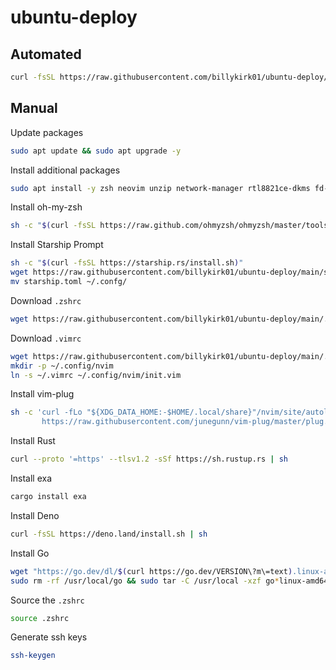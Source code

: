 # ubuntu-deploy

## Automated

```sh
curl -fsSL https://raw.githubusercontent.com/billykirk01/ubuntu-deploy/main/deploy.sh | sh
```

## Manual

Update packages
```sh
sudo apt update && sudo apt upgrade -y
```

Install additional packages
```sh
sudo apt install -y zsh neovim unzip network-manager rtl8821ce-dkms fd-find
```

Install oh-my-zsh
```sh
sh -c "$(curl -fsSL https://raw.github.com/ohmyzsh/ohmyzsh/master/tools/install.sh)"
```

Install Starship Prompt

```sh
sh -c "$(curl -fsSL https://starship.rs/install.sh)"
wget https://raw.githubusercontent.com/billykirk01/ubuntu-deploy/main/starship.toml
mv starship.toml ~/.confg/
```

Download `.zshrc`
```sh
wget https://raw.githubusercontent.com/billykirk01/ubuntu-deploy/main/.zshrc
```

Download `.vimrc`
```sh
wget https://raw.githubusercontent.com/billykirk01/ubuntu-deploy/main/.vimrc
mkdir -p ~/.config/nvim
ln -s ~/.vimrc ~/.config/nvim/init.vim
```

Install vim-plug
```sh
sh -c 'curl -fLo "${XDG_DATA_HOME:-$HOME/.local/share}"/nvim/site/autoload/plug.vim --create-dirs \
       https://raw.githubusercontent.com/junegunn/vim-plug/master/plug.vim'
```

Install Rust
```sh
curl --proto '=https' --tlsv1.2 -sSf https://sh.rustup.rs | sh
```

Install exa
```sh
cargo install exa
```

Install Deno
```sh
curl -fsSL https://deno.land/install.sh | sh
```

Install Go
```sh
wget "https://go.dev/dl/$(curl https://go.dev/VERSION\?m\=text).linux-amd64.tar.gz"
sudo rm -rf /usr/local/go && sudo tar -C /usr/local -xzf go*linux-amd64.tar.gz
```

Source the `.zshrc`
```sh
source .zshrc
```

Generate ssh keys
```sh
ssh-keygen
```
